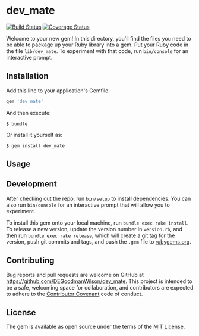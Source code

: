 # dev_mate
[![Build Status](https://travis-ci.org/DEGoodmanWilson/ruby-devmate.svg?branch=master)](https://travis-ci.org/DEGoodmanWilson/ruby-devmate)
[![Coverage Status](https://coveralls.io/repos/github/DEGoodmanWilson/ruby-devmate/badge.svg?branch=master)](https://coveralls.io/github/DEGoodmanWilson/ruby-devmate?branch=master)

Welcome to your new gem! In this directory, you'll find the files you need to be able to package up your Ruby library into a gem. Put your Ruby code in the file `lib/dev_mate`. To experiment with that code, run `bin/console` for an interactive prompt.


## Installation

Add this line to your application's Gemfile:

```ruby
gem 'dev_mate'
```

And then execute:

    $ bundle

Or install it yourself as:

    $ gem install dev_mate

## Usage

## Development

After checking out the repo, run `bin/setup` to install dependencies. You can also run `bin/console` for an interactive prompt that will allow you to experiment.

To install this gem onto your local machine, run `bundle exec rake install`. To release a new version, update the version number in `version.rb`, and then run `bundle exec rake release`, which will create a git tag for the version, push git commits and tags, and push the `.gem` file to [rubygems.org](https://rubygems.org).

## Contributing

Bug reports and pull requests are welcome on GitHub at https://github.com/DEGoodmanWilson/dev_mate. This project is intended to be a safe, welcoming space for collaboration, and contributors are expected to adhere to the [Contributor Covenant](http://contributor-covenant.org) code of conduct.


## License

The gem is available as open source under the terms of the [MIT License](http://opensource.org/licenses/MIT).

